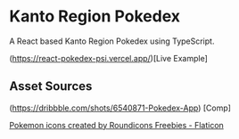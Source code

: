 # Kanto Region Pokedex

A React based Kanto Region Pokedex using TypeScript.

(https://react-pokedex-psi.vercel.app/)[Live Example]

## Asset Sources

(https://dribbble.com/shots/6540871-Pokedex-App) [Comp]

<a href="https://www.flaticon.com/free-icons/pokemon" title="pokemon icons">Pokemon icons created by Roundicons Freebies - Flaticon</a>